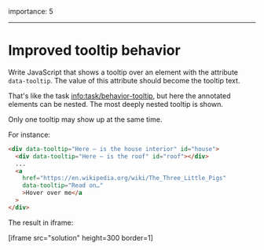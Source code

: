 importance: 5

---

# Improved tooltip behavior

Write JavaScript that shows a tooltip over an element with the attribute `data-tooltip`. The value of this attribute should become the tooltip text.

That's like the task <info:task/behavior-tooltip>, but here the annotated elements can be nested. The most deeply nested tooltip is shown.

Only one tooltip may show up at the same time.

For instance:

```html
<div data-tooltip="Here – is the house interior" id="house">
  <div data-tooltip="Here – is the roof" id="roof"></div>
  ...
  <a
    href="https://en.wikipedia.org/wiki/The_Three_Little_Pigs"
    data-tooltip="Read on…"
    >Hover over me</a
  >
</div>
```

The result in iframe:

[iframe src="solution" height=300 border=1]
